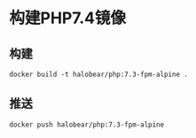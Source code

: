 # 构建PHP7.4镜像

## 构建

```shell
docker build -t halobear/php:7.3-fpm-alpine .
```

## 推送

```shell
docker push halobear/php:7.3-fpm-alpine
```
